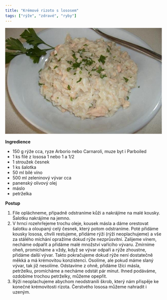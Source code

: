 ```yaml
---
title: "Krémové rizoto s lososem"
tags: ["rýže", "zdravé", "ryby"]
---
```


![Krémové rizoto s lososem](./images/rizotoLosos.jpg)

**Ingredience**

- 150 g rýže cca, ryze Arborio nebo Carnaroli, muze byt i Parboiled
- 1 ks filé z lososa 1 nebo 1 a 1/2
- 1 stroužek česnek
- 1 ks šalotka
- 50 ml bílé víno
- 500 ml zeleninový vývar cca
- panenský olivový olej
- máslo
- petrželka

**Postup**

1. File opláchneme, případně odstraníme kůži a nakrájíme na malé kousky. Šalotku nakrájíme na jemno.
2. V hrnci rozehrřejeme trochu oleje, kousek másla a dáme orestovat šalotku a oloupaný celý česnek, který potom odstraníme. Poté přidáme kousky lososa, chvíli restujeme, přidáme rýži (rýži neoplachujeme) a vše za stálého míchání opražíme dokud rýže nezprůsvitní. Zalijeme vínem, necháme odpařit a přidáme malé množství vařícího vývaru. Zmírníme oheň, promícháme a vždy, když se vývar odpaří a rýže zhoustne, přidáme další vývar. Takto pokračujeme dokud rýže není dostatečně měkká a má krémovitou konzistenci. Osolíme, ale pokud máme slaný vývar, tak již nesolíme. Odstavíme z ohně, přidáme lžíci másla, petrželku, promícháme a necháme odstát pár minut. Ihned podáváme, ozdobíme trochou petrželky, můžeme opepřit.
3. Rýži neoplachujeme abychom neodstranili škrob, který nám přispěje ke konečné krémovitosti rizota. Čerstvého lososa můžeme nahradit i uzeným.
